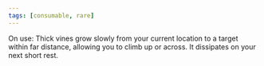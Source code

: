 ```yaml
---
tags: [consumable, rare]
---
```

On use: Thick vines grow slowly from your current location to a target within far distance, allowing you to climb up or across. It dissipates on your next short rest.